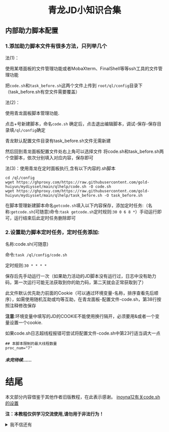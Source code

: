 <h1 align="center">青龙JD小知识合集</h1>

## 内部助力脚本配置
### 1.添加助力脚本文件有很多方法，只列举几个

  法(1)：

使用某塔面板的文件管理功能或者MobaXterm、FinalShell等等ssh工具的文件管理功能

把`code.sh`和`task_before.sh`这两个文件上传到 `root/ql/config`目录下（task_before.sh有空文件需要覆盖）

  法(2)：

使用青龙面板脚本管理功能.

点击+号新建脚本，命名`code.sh` 确定后，点击退出编辑脚本，调试-保存-保存目录填`/ql/config`确定

青龙默认配置文件目录有task_before.sh文件无需新建


然后回到青龙面板配置文件处右上角可以选择文件
将code.sh和task_before.sh两个空脚本，依次分别填入对应内容，保存即可

  法(3)：使用青龙在定时面板执行,含有以下内容的.sh脚本
```
cd /ql/config
wget https://ghproxy.com/https://raw.githubusercontent.com/gold-huiyun/mydiysset/main/qlhelp/code.sh -O code.sh
wget https://ghproxy.com/https://raw.githubusercontent.com/gold-huiyun/mydiysset/main/qlhelp/task_before.sh -O task_before.sh
```
在脚本管理新建脚本命名`getcode.sh`填入以下内容保存，添加定时任务:（名称:`getcode.sh`(可随意)命令:`task getcode.sh`定时规则:`30 0 6 8 *`）手动运行即可，运行结束后此定时任务删除即可

### 2.设置助力脚本定时任务，定时任务添加:

名称:code.sh(可随意)

命令:`task /ql/config/code.sh`

定时规则:`30 * * * *`

保存后先手动运行一次（如果助力活动的JD脚本没有运行过，日志中没有助力码，第一次运行可能无法获取到你的助力码，第二天就会正常获取到了）

此文件默认优先助力前面的Cookie（可以通过环境变量-名称，排序查看先后顺序），如需使用随机互助或均等互助，在青龙面板-配置文件-code.sh，第38行按照注释修改保存

**注意**:环境变量中填写的JD的COOKIE不能使用换行隔开，必须要用&或者一个变量设置一个cookie.

如果code.sh日志超线程报错可尝试将配置文件-code.sh中第23行适当调大一点
```
## 本脚本限制的最大线程数量
proc_num="7"
```


##### 未完待续......


# 结尾

本文部分内容借鉴于其他作者旧版教程，在此表示感谢。
[inoyna12有关code.sh的设置](https://github.com/inoyna12/JDsc/blob/main/backUp/code.md)

**注：本教程仅供学习交流使用,请勿用于非法行为！**

<details>
<summary>我不信还有</summary>
   
😭😭😭真没了。。。。。
   
